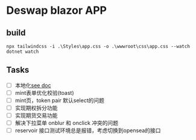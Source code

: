 # Deswap blazor APP


## build

```shell
npx tailwindcss -i .\Styles\app.css -o .\wwwroot\css\app.css --watch
dotnet watch
```

## Tasks

- [ ] 本地化[see doc](https://learn.microsoft.com/en-us/aspnet/core/blazor/globalization-localization?view=aspnetcore-8.0)
- [ ] mint表单优化校验(toast)
- [ ] mint页，token pair 默认select的问题
- [ ] 实现期权拆分功能
- [ ] 实现期货交易功能
- [ ] 解决下拉菜单 onblur 和 onclick 冲突的问题
- [ ] reservoir 接口测试环境总是报错，考虑切换到opensea的接口
